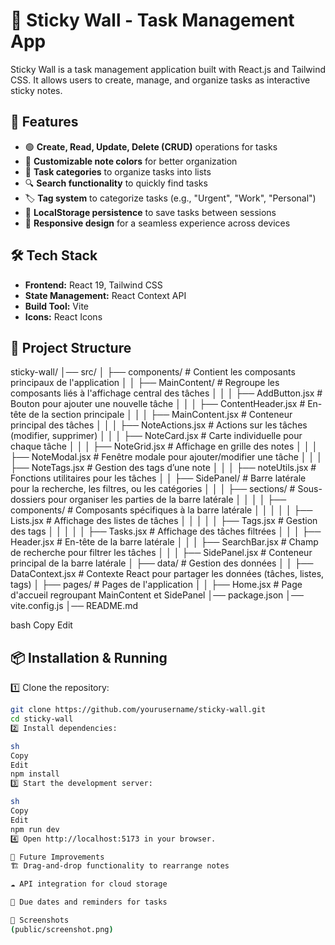 # 📝 Sticky Wall - Task Management App  

Sticky Wall is a task management application built with React.js and Tailwind CSS. It allows users to create, manage, and organize tasks as interactive sticky notes.

## 🚀 Features  

- 🟢 **Create, Read, Update, Delete (CRUD)** operations for tasks  
- 🎨 **Customizable note colors** for better organization  
- 📂 **Task categories** to organize tasks into lists  
- 🔍 **Search functionality** to quickly find tasks  
- 🏷️ **Tag system** to categorize tasks (e.g., "Urgent", "Work", "Personal")  
- 💾 **LocalStorage persistence** to save tasks between sessions  
- 📱 **Responsive design** for a seamless experience across devices  

## 🛠️ Tech Stack  

- **Frontend:** React 19, Tailwind CSS  
- **State Management:** React Context API  
- **Build Tool:** Vite  
- **Icons:** React Icons  

## 📂 Project Structure  

sticky-wall/ │── 
        src/ │ 
             ├── components/ # Contient les composants principaux de l'application 
             │ │ ├── MainContent/ # Regroupe les composants liés à l'affichage central des tâches 
             │ │ │ ├── AddButton.jsx # Bouton pour ajouter une nouvelle tâche 
             │ │ │ ├── ContentHeader.jsx # En-tête de la section principale 
             │ │ │ ├── MainContent.jsx # Conteneur principal des tâches 
             │ │ │ ├── NoteActions.jsx # Actions sur les tâches (modifier, supprimer) 
             │ │ │ ├── NoteCard.jsx # Carte individuelle pour chaque tâche 
             │ │ │ ├── NoteGrid.jsx # Affichage en grille des notes 
             │ │ │ ├── NoteModal.jsx # Fenêtre modale pour ajouter/modifier une tâche 
             │ │ │ ├── NoteTags.jsx # Gestion des tags d’une note 
             │ │ │ ├── noteUtils.jsx # Fonctions utilitaires pour les tâches 
             │ │ ├── SidePanel/ # Barre latérale pour la recherche, les filtres, ou les catégories 
             │ │ │ ├── sections/ # Sous-dossiers pour organiser les parties de la barre latérale │
             │ │ │ ├── components/ # Composants spécifiques à la barre latérale 
             │ │ │ │ │ ├── Lists.jsx # Affichage des listes de tâches 
             │ │ │ │ │ ├── Tags.jsx # Gestion des tags 
             │ │ │ │ │ ├── Tasks.jsx # Affichage des tâches filtrées 
             │ │ │ ├── Header.jsx # En-tête de la barre latérale 
             │ │ │ ├── SearchBar.jsx # Champ de recherche pour filtrer les tâches 
             │ │ │ ├── SidePanel.jsx # Conteneur principal de la barre latérale 
             │ ├── data/ # Gestion des données 
             │ │ ├── DataContext.jsx # Contexte React pour partager les données (tâches, listes, tags) 
             │ ├── pages/ # Pages de l'application 
             │ │ ├── Home.jsx # Page d'accueil regroupant MainContent et SidePanel 
             │── package.json 
             │── vite.config.js 
             │── README.md

bash
Copy
Edit

## 📦 Installation & Running  

1️⃣ Clone the repository:  
```sh
git clone https://github.com/yourusername/sticky-wall.git
cd sticky-wall
2️⃣ Install dependencies:

sh
Copy
Edit
npm install
3️⃣ Start the development server:

sh
Copy
Edit
npm run dev
4️⃣ Open http://localhost:5173 in your browser.

📝 Future Improvements
🏗️ Drag-and-drop functionality to rearrange notes

☁️ API integration for cloud storage

📅 Due dates and reminders for tasks

📸 Screenshots
(public/screenshot.png)
